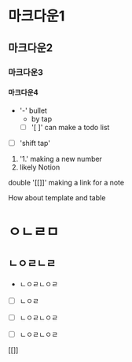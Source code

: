 # 마크다운1
## 마크다운2
### 마크다운3
#### 마크다운4
- '-' bullet
	- by tap
	- [ ] '[ ]' can make a todo list
- [ ] 'shift tap'

1. '1.' making a new number
2. likely Notion

double '[[]]' making a link for a note

How about template and table


# ㅇㄴㄹㅁ
## ㄴㅇㄹㄴㄹ

- ㄴㅇㄹㄴㅇㄹ
- [ ] ㄴㅇㄹ
- [ ] ㄴㅇㄹㄴㅇㄹ
- [ ] ㄴㅇㄹㄴㅇㄹ


[[]]